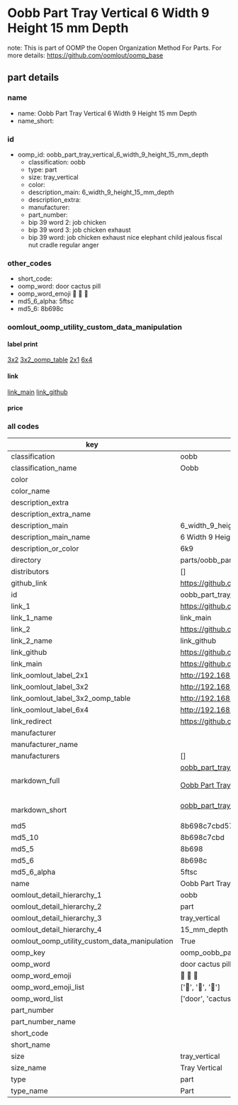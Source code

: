 # Oobb Part Tray Vertical 6 Width 9 Height 15 mm Depth  

note: This is part of OOMP the Oopen Organization Method For Parts. For more details: https://github.com/oomlout/oomp_base

##  part details
  







### name
* name: Oobb Part Tray Vertical 6 Width 9 Height 15 mm Depth
* name_short: 
### id
* oomp_id: oobb_part_tray_vertical_6_width_9_height_15_mm_depth
  * classification: oobb
  * type: part
  * size: tray_vertical
  * color: 
  * description_main: 6_width_9_height_15_mm_depth
  * description_extra: 
  * manufacturer: 
  * part_number: 
  * bip 39 word 2: job chicken
  * bip 39 word 3: job chicken exhaust
  * bip 39 word: job chicken exhaust nice elephant child jealous fiscal nut cradle regular anger

### other_codes
* short_code: 
* oomp_word: door cactus pill
* oomp_word_emoji :door: :cactus: :pill:
* md5_6_alpha: 5ftsc
* md5_6: 8b698c






### oomlout_oomp_utility_custom_data_manipulation
#### label print
[3x2](http://192.168.1.245:1112/?label=oomp%205ftsc)
[3x2_oomp_table](http://192.168.1.108:1112/?label=oomp%205ftsc)
[2x1](http://192.168.1.242:1112/?label=oomp%205ftsc)
[6x4](http://192.168.1.55:1112/?label=oomp%205ftsc)    

#### link

[link_main](https://github.com/oomlout/oomlout_oomp_version_1_messy/tree/main/parts/oobb_part_tray_vertical_6_width_9_height_15_mm_depth) [link_github](https://github.com/oomlout/oomlout_oomp_version_1_messy/tree/main/parts/oobb_part_tray_vertical_6_width_9_height_15_mm_depth)                             

#### price







### all codes 
| key | value |  
| --- | --- |  
| classification | oobb |  
| classification_name | Oobb |  
| color |  |  
| color_name |  |  
| description_extra |  |  
| description_extra_name |  |  
| description_main | 6_width_9_height_15_mm_depth |  
| description_main_name | 6 Width 9 Height 15 mm Depth |  
| description_or_color | 6k9 |  
| directory | parts/oobb_part_tray_vertical_6_width_9_height_15_mm_depth |  
| distributors | [] |  
| github_link | https://github.com/oomlout/oomlout_oomp_part_src/tree/main/parts/oobb_part_tray_vertical_6_width_9_height_15_mm_depth |  
| id | oobb_part_tray_vertical_6_width_9_height_15_mm_depth |  
| link_1 | https://github.com/oomlout/oomlout_oomp_version_1_messy/tree/main/parts/oobb_part_tray_vertical_6_width_9_height_15_mm_depth |  
| link_1_name | link_main |  
| link_2 | https://github.com/oomlout/oomlout_oomp_version_1_messy/tree/main/parts/oobb_part_tray_vertical_6_width_9_height_15_mm_depth |  
| link_2_name | link_github |  
| link_github | https://github.com/oomlout/oomlout_oomp_version_1_messy/tree/main/parts/oobb_part_tray_vertical_6_width_9_height_15_mm_depth |  
| link_main | https://github.com/oomlout/oomlout_oomp_version_1_messy/tree/main/parts/oobb_part_tray_vertical_6_width_9_height_15_mm_depth |  
| link_oomlout_label_2x1 | http://192.168.1.242:1112/?label=oomp%205ftsc |  
| link_oomlout_label_3x2 | http://192.168.1.245:1112/?label=oomp%205ftsc |  
| link_oomlout_label_3x2_oomp_table | http://192.168.1.108:1112/?label=oomp%205ftsc |  
| link_oomlout_label_6x4 | http://192.168.1.55:1112/?label=oomp%205ftsc |  
| link_redirect | https://github.com/oomlout/oomlout_oomp_version_1_messy/tree/main/parts/oobb_part_tray_vertical_6_width_9_height_15_mm_depth |  
| manufacturer |  |  
| manufacturer_name |  |  
| manufacturers | [] |  
| markdown_full | [oobb_part_tray_vertical_6_width_9_height_15_mm_depth](none)<br>[](none)<br>[Oobb Part Tray Vertical 6 Width 9 Height 15 Mm Depth](none)<br><br> |  
| markdown_short | [oobb_part_tray_vertical_6_width_9_height_15_mm_depth](none)<br><br> |  
| md5 | 8b698c7cbd578ef09fa3e9569ec9ebc0 |  
| md5_10 | 8b698c7cbd |  
| md5_5 | 8b698 |  
| md5_6 | 8b698c |  
| md5_6_alpha | 5ftsc |  
| name | Oobb Part Tray Vertical 6 Width 9 Height 15 mm Depth |  
| oomlout_detail_hierarchy_1 | oobb |  
| oomlout_detail_hierarchy_2 | part |  
| oomlout_detail_hierarchy_3 | tray_vertical |  
| oomlout_detail_hierarchy_4 | 15_mm_depth |  
| oomlout_oomp_utility_custom_data_manipulation | True |  
| oomp_key | oomp_oobb_part_tray_vertical_6_width_9_height_15_mm_depth |  
| oomp_word | door cactus pill |  
| oomp_word_emoji | :door: :cactus: :pill: |  
| oomp_word_emoji_list | [':door:', ':cactus:', ':pill:'] |  
| oomp_word_list | ['door', 'cactus', 'pill'] |  
| part_number |  |  
| part_number_name |  |  
| short_code |  |  
| short_name |  |  
| size | tray_vertical |  
| size_name | Tray Vertical |  
| type | part |  
| type_name | Part |  
